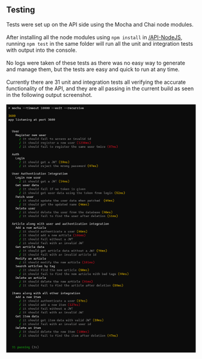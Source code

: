 ## Testing
   Tests were set up on the API side using the Mocha and Chai node modules.<br> <br>
   After installing all the node modules using `npm install` in [/API-NodeJS](../API-NodeJS), running `npm test` in the same folder will run all the unit and integration tests with output into the console.<br> <br>
   No logs were taken of these tests as there was no easy way to generate and manage them, but the tests are easy and quick to run at any time.<br> <br>
   Currently there are 31 unit and integration tests all verifying the accurate functionality of the API, and they are all passing in the current build as seen in the following output screenshot.<br>
   <br>
   ![](../images/testing.PNG)
